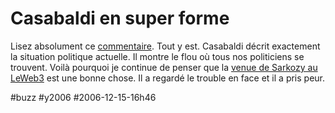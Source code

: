 # Casabaldi en super forme

Lisez absolument ce [commentaire](la-france-serait-coupee-en-deux/#comment-4994.md). Tout y est. Casabaldi décrit exactement la situation politique actuelle. Il montre le flou où tous nos politiciens se trouvent. Voilà pourquoi je continue de penser que la [venue de Sarkozy au LeWeb3](arretez-de-taper-sur-loic-le-meur.md) est une bonne chose. Il a regardé le trouble en face et il a pris peur.

#buzz #y2006 #2006-12-15-16h46
